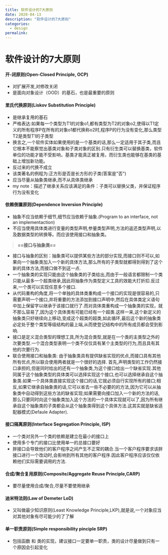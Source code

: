```yaml
---
title: 软件设计的7大原则
date: 2020-04-13
description: "软件设计的7大原则"
categories:
  - design
permalink:
---
```


# 软件设计的7大原则

#### 开-闭原则(Open-Closed Principle, OCP)
- 对扩展开发,对修改关闭
- 是面向对象设计（OOD）的基石，也是最重要的原则

#### 里氏代换原则(Liskov Substitution Principle)
- 是继承复用的基石
- 严格表达:如果每一个类型为T1的对象o1,都有类型为T2的对象o2,使得以T1定义的所有程序P在所有的对象o1都代换称o2时,程序P的行为没有变化,那么类型T2是类型T1的子类型
- 换言之,一个软件实体如果使用的是一个基类的话,那么一定适用于其子类,而且它根本不能察觉出基类对象和子类对象的区别.只有衍生类可以替换基类，软件单位的功能才能不受影响，基类才能真正被复用，而衍生类也能够在基类的基础上增加新功能。
- 反过来的代换不成立
- 该类著名的例程为:正方形是否是长方形的子类(答案是"否")
- 应当尽量从抽象类继承,而不从具体类继承
- my note：描述了继承关系应该满足的条件：子类可以替换父类，并保证程序行为没有变化

#### 依赖倒置原则(Dependence Inversion Principle)
- 抽象不应当依赖于细节,细节应当依赖于抽象.(Program to an interface, not an implementaction)
- 不应当使用具体类进行变量的类型声明,参量类型声明,方法的返还类型声明,以及数据类型的转换等。而应该使用接口和抽象类。

> **==接口与抽象类==**

- 接口与抽象的区别：抽象类可以提供某些方法的部分实现,而接口则不可以,如果向一个抽象类加入一个新的具体方法,那么所有的子类型就都得到得到了这个新的具体方法,而接口做不到这一点.
- 一个抽象类的实现只能由这个抽象类的子类给出,而由于一般语言都限制一个类只能从最多一个超类继承,因此将抽象作为类型定义工具的效能大打折扣.反过来,一个类可以实现任意多个接口.
- 从代码重构的角度,将一个单独的具体类重构成一个接口的实现是很容易的,只需要声明一个接口,并将重要的方法添加到接口声明中,然后在具体类定义语句中加上保留字以继承于该接口就行了.而对具体类重构成一个抽象类的实现，就不那么容易了,因为这个具体类有可能已经有一个超类.这样一来,这个新定义的抽象类只好继续向上移动,变成这个超类的超类,如此循环,最后这个新的抽象类必定处于整个类型等级结构的最上端,从而使登记结构中的所有成员都会受到影响.
- 接口是定义混合类型的理想工具,所为混合类型,就是在一个类的主类型之外的次要类型.一个混合类型表明一个类不仅仅具有某个主类型的行为,而且具有其他的次要行为.
- 联合使用接口和抽象类:
   由于抽象类具有提供缺省实现的优点,而接口具有其他所有优点,所以联合使用两者就是一个很好的选择.
   首先,声明类型的工作仍然接口承担的,但是同时给出的还有一个抽象类,为这个接口给出一个缺省实现.其他同属于这个抽象类型的具体类可以选择实现这个接口,也可以选择继承自这个抽象类.如果一个具体类直接实现这个接口的话,它就必须自行实现所有的接口;相反,如果它继承自抽象类的话,它可以省去一些不必要的的方法,因为它可以从抽象类中自动得到这些方法的缺省实现;如果需要向接口加入一个新的方法的话,那么只要同时向这个抽象类加入这个方法的一个具体实现就可以了,因为所有继承自这个抽象类的子类都会从这个抽象类得到这个具体方法.这其实就是缺省适配器模式(Defaule Adapter).

#### 接口隔离原则(Interface Segregation Principle, ISP)
- 一个类对另外一个类的依赖是建立在最小的接口上
- 使用多个专门的接口比使用单一的总接口要好
- 胖接口会导致他们的客户程序之间产生不正常的耦合.当一个客户程序要求该胖接口进行一个改动时,会影响到所有其他的客户程序.因此客户程序应该仅仅依赖他们实际需要调用的方法.

#### 合成/聚合复用原则(Composite/Aggregate Reuse Principle,CARP)
- 要尽量使用合成/聚合,尽量不要使用继承

#### 迪米特法则(Law of Demeter LoD)
- 又叫做最少知识原则(Least Knowledge Principle,LKP),就是说,一个对象应当对其他对象有尽可能少的了了解

#### 单一职责原则(Simple responsibility pinciple SRP)
- 包括函数 和 类的实现，建议接口一定要单一职责，类的设计尽量做到只有一个原因会引起变化